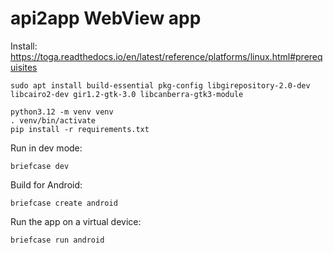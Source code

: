 # api2app WebView app

Install:
https://toga.readthedocs.io/en/latest/reference/platforms/linux.html#prerequisites
~~~
sudo apt install build-essential pkg-config libgirepository-2.0-dev libcairo2-dev gir1.2-gtk-3.0 libcanberra-gtk3-module
~~~

~~~
python3.12 -m venv venv
. venv/bin/activate
pip install -r requirements.txt
~~~

Run in dev mode:
~~~
briefcase dev
~~~

Build for Android:
~~~
briefcase create android
~~~

Run the app on a virtual device:
~~~
briefcase run android
~~~
